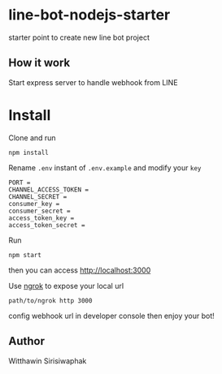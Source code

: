 # line-bot-nodejs-starter
starter point to create new line bot project

## How it work
Start express server to handle webhook from LINE

# Install
Clone and run
```
npm install
```
Rename `.env` instant of `.env.example` and modify your `key`
```
PORT = 
CHANNEL_ACCESS_TOKEN =
CHANNEL_SECRET =
consumer_key =
consumer_secret =
access_token_key =
access_token_secret =
```
Run
```
npm start
```
then you can access [http://localhost:3000](http://localhost:3000)

Use [ngrok](https://ngrok.com/) to expose your local url
```
path/to/ngrok http 3000
```
config webhook url in developer console then enjoy your bot!

## Author
Witthawin Sirisiwaphak
